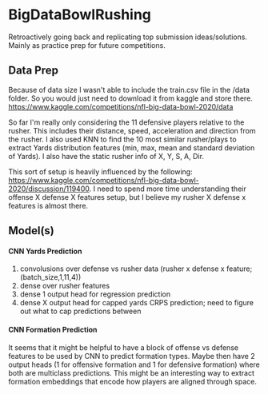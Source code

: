 # BigDataBowlRushing
Retroactively going back and replicating top submission ideas/solutions. Mainly as practice prep for future competitions.

## Data Prep
Because of data size I wasn't able to include the train.csv file in the /data folder. So you would just need to download it from kaggle and store there.
https://www.kaggle.com/competitions/nfl-big-data-bowl-2020/data

So far I'm really only considering the 11 defensive players relative to the rusher. This includes their distance, speed, acceleration and direction from the rusher. I also used KNN to find the 10 most similar rusher/plays to extract Yards distribution features (min, max, mean and standard deviation of Yards). I also have the static rusher info of X, Y, S, A, Dir.

This sort of setup is heavily influenced by the following: https://www.kaggle.com/competitions/nfl-big-data-bowl-2020/discussion/119400. I need to spend more time understanding their offense X defense X features setup, but I believe my rusher X defense x features is almost there.

## Model(s)

#### CNN Yards Prediction
1. convolusions over defense vs rusher data (rusher x defense x feature; (batch_size,1,11,4))
1. dense over rusher features
1. dense 1 output head for regression prediction
1. dense X output head for capped yards CRPS prediction; need to figure out what to cap predictions between

#### CNN Formation Prediction
It seems that it might be helpful to have a block of offense vs defense features to be used by CNN to predict formation types. Maybe then have 2 output heads (1 for offensive formation and 1 for defensive formation) where both are multiclass predictions. This might be an interesting way to extract formation embeddings that encode how players are aligned through space.